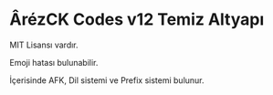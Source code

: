 # ÂrézCK Codes v12 Temiz Altyapı

MIT Lisansı vardır.

Emoji hatası bulunabilir.

İçerisinde AFK, Dil sistemi ve Prefix sistemi bulunur.
